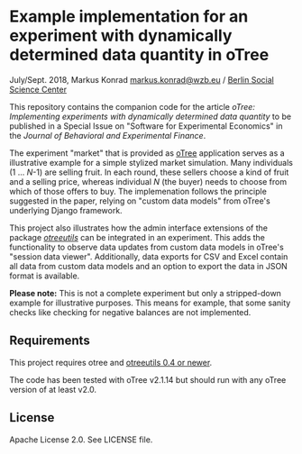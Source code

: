 # Example implementation for an experiment with dynamically determined data quantity in oTree

July/Sept. 2018, Markus Konrad <markus.konrad@wzb.eu> / [Berlin Social Science Center](https://wzb.eu)

This repository contains the companion code for the article *oTree: Implementing experiments with dynamically determined data quantity* to be published in a Special Issue on "Software for Experimental Economics" in the *Journal of Behavioral and Experimental Finance*.

The experiment "market" that is provided as [oTree](http://www.otree.org/) application serves as a illustrative example for a simple stylized market simulation. Many individuals (1 ... *N*-1) are selling fruit. In each round, these sellers choose a kind of fruit and a selling price, whereas individual *N* (the buyer) needs to choose from which of those offers to buy. The implemenation follows the principle suggested in the paper, relying on "custom data models" from oTree's underlying Django framework.

This project also illustrates how the admin interface extensions of the package *[otreeutils](https://github.com/WZBSocialScienceCenter/otreeutils)* can be integrated in an experiment. This adds the functionality to observe data updates from custom data models in oTree's "session data viewer". Additionally, data exports for CSV and Excel contain all data from custom data models and an option to export the data in JSON format is available.   

**Please note:** This is not a complete experiment but only a stripped-down example for illustrative purposes. This means for example, that some sanity checks like checking for negative balances are not implemented.

## Requirements

This project requires otree and [otreeutils 0.4 or newer](https://github.com/WZBSocialScienceCenter/otreeutils).

The code has been tested with oTree v2.1.14 but should run with any oTree version of at least v2.0. 

## License

Apache License 2.0. See LICENSE file.
